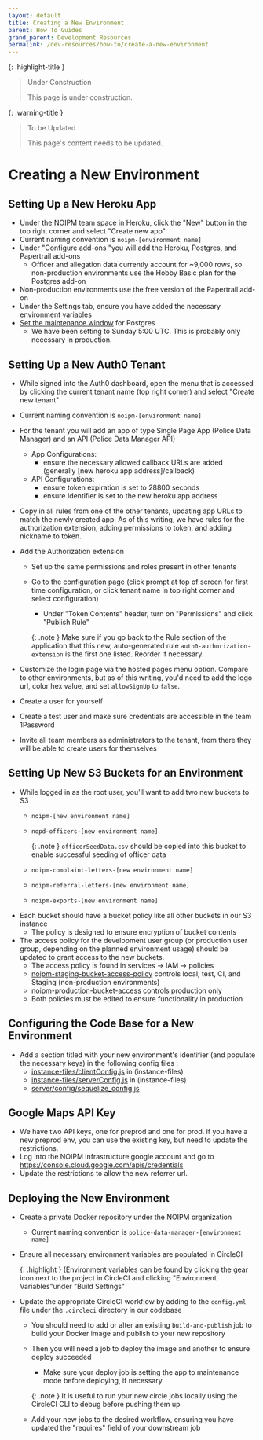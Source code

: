 ```yaml
---
layout: default
title: Creating a New Environment
parent: How To Guides
grand_parent: Development Resources
permalink: /dev-resources/how-to/create-a-new-environment
---
```


{: .highlight-title }
> Under Construction
>
> This page is under construction.

{: .warning-title }
> To be Updated
>
> This page's content needs to be updated.

# Creating a New Environment

## Setting Up a New Heroku App

- Under the NOIPM team space in Heroku, click the "New" button in the top right corner and select "Create new app"
- Current naming convention is `noipm-[environment name]`
- Under "Configure add-ons "you will add the Heroku, Postgres, and Papertrail add-ons
  - Officer and allegation data currently account for ~9,000 rows, so non-production environments use the Hobby Basic plan for the Postgres add-on
- Non-production environments use the free version of the Papertrail add-on
- Under the Settings tab, ensure you have added the necessary environment variables
- [Set the maintenance window](https://devcenter.heroku.com/articles/heroku-postgres-maintenance#setting-a-maintenance-window) for Postgres
  - We have been setting to Sunday 5:00 UTC. This is probably only necessary in production.

## Setting Up a New Auth0 Tenant

- While signed into the Auth0 dashboard, open the menu that is accessed by clicking the current tenant name (top right corner) and select "Create new tenant"
- Current naming convention is `noipm-[environment name]`
- For the tenant you will add an app of type Single Page App (Police Data Manager) and an API (Police Data Manager API)
  - App Configurations:
    - ensure the necessary allowed callback URLs are added (generally [new heroku app address]/callback)
  - API Configurations:
    - ensure token expiration is set to 28800 seconds
    - ensure Identifier is set to the new heroku app address
- Copy in all rules from one of the other tenants, updating app URLs to match the newly created app. As of this writing, we have rules for the authorization extension, adding permissions to token, and adding nickname to token.
- Add the Authorization extension
  - Set up the same permissions and roles present in other tenants
  - Go to the configuration page (click prompt at top of screen for first time configuration, or click tenant name in top right corner and select configuration)
    - Under "Token Contents" header, turn on "Permissions" and click "Publish Rule"

    {: .note }
    Make sure if you go back to the Rule section of the application that this new, auto-generated rule `auth0-authorization-extension` is the first one listed. Reorder if necessary.

- Customize the login page via the hosted pages menu option. Compare to other environments, but as of this writing, you'd need to add the logo url, color hex value, and set `allowSignUp` to `false`.
- Create a user for yourself
- Create a test user and make sure credentials are accessible in the team 1Password
- Invite all team members as administrators to the tenant, from there they will be able to create users for themselves

## Setting Up New S3 Buckets for an Environment

- While logged in as the root user, you'll want to add two new buckets to S3
  - `noipm-[new environment name]`
  - `nopd-officers-[new environment name]`

    {: .note }
    `officerSeedData.csv` should be copied into this bucket to enable successful seeding of officer data

  - `noipm-complaint-letters-[new environment name]`
  - `noipm-referral-letters-[new environment name]`
  - `noipm-exports-[new environment name]`
- Each bucket should have a bucket policy like all other buckets in our S3 instance
  - The policy is designed to ensure encryption of bucket contents
- The access policy for the development user group (or production user group, depending on the planned environment usage) should be updated to grant access to the new buckets.
  - The access policy is found in services -> IAM -> policies
  - [noipm-staging-bucket-access-policy](https://console.aws.amazon.com/iam/home?region=us-east-1#/policies/arn%3Aaws%3Aiam%3A%3A068483098019%3Apolicy%2Fnoipm-staging-bucket-access-policy) controls local, test, CI, and Staging (non-production environments)
  - [noipm-production-bucket-access](https://console.aws.amazon.com/iam/home?region=us-east-1#/policies/arn%3Aaws%3Aiam%3A%3A068483098019%3Apolicy%2Fnoipm-production-bucket-access) controls production only
  - Both policies must be edited to ensure functionality in production

## Configuring the Code Base for a New Environment

- Add a section titled with your new environment's identifier (and populate the necessary keys) in the following config files :
  - [instance-files/clientConfig.js](https://github.com/PublicDataWorks/instance_files_noipm/blob/master/instance-files/clientConfig.js) in (instance-files)
  - [instance-files/serverConfig.js](https://console.aws.amazon.com/iam/home?region=us-east-1#/policies/arn%3Aaws%3Aiam%3A%3A068483098019%3Apolicy%2Fnoipm-production-bucket-access) in (instance-files)
  - [server/config/sequelize_config.js](https://github.com/NOIPM/complaint_manager/blob/master/src/server/config/sequelize_config.js)

## Google Maps API Key

- We have two API keys, one for preprod and one for prod. if you have a new preprod env, you can use the existing key, but need to update the restrictions.
- Log into the NOIPM infrastructure google account and go to https://console.cloud.google.com/apis/credentials
- Update the restrictions to allow the new referrer url.

## Deploying the New Environment

- Create a private Docker repository under the NOIPM organization
  - Current naming convention is `police-data-manager-[environment name]`
- Ensure all necessary environment variables are populated in CircleCI

  {: .highlight }
  (Environment variables can be found by clicking the gear icon next to the project in CircleCI and clicking "Environment Variables"under "Build Settings"

- Update the appropriate CircleCI workflow by adding to the `config.yml` file under the `.circleci` directory in our codebase
  - You should need to add or alter an existing `build-and-publish` job to build your Docker image and publish to your new repository
  - Then you will need a job to deploy the image and another to ensure deploy succeeded
    - Make sure your deploy job is setting the app to maintenance mode before deploying, if necessary

    {: .note }
    It is useful to run your new circle jobs locally using the CircleCI CLI to debug before pushing them up
  
  - Add your new jobs to the desired workflow, ensuring you have updated the "requires" field of your downstream job
